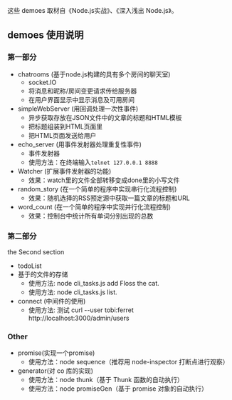 这些 demoes 取材自《Node.js实战》、《深入浅出 Node.js》。

## demoes 使用说明
### 第一部分
* chatrooms (基于node.js构建的具有多个房间的聊天室)
    * socket.IO
    * 将消息和昵称/房间变更请求传给服务器
    * 在用户界面显示中显示消息及可用房间
* simpleWebServer (用回调处理一次性事件)
    * 异步获取存放在JSON文件中的文章的标题和HTML模板
    * 把标题组装到HTML页面里
    * 把HTML页面发送给用户
* echo_server (用事件发射器处理重复性事件)
    * 事件发射器
    * 使用方法：在终端输入`telnet 127.0.0.1 8888`
* Watcher (扩展事件发射器的功能)
    * 效果：watch里的文件全部转移变成done里的小写文件
* random_story (在一个简单的程序中实现串行化流程控制)
    * 效果：随机选择的RSS预定源中获取一篇文章的标题和URL
* word_count (在一个简单的程序中实现并行化流程控制)
    * 效果：控制台中统计所有单词分别出现的总数

### 第二部分
the Second section
* todoList
* 基于的文件的存储
    * 使用方法: node cli_tasks.js add Floss the cat.
    * 使用方法: node cli_tasks.js list.
* connect (中间件的使用)
    * 使用方法: 测试 curl --user tobi:ferret http://localhost:3000/admin/users

### Other
* promise(实现一个promise)
    * 使用方法：node sequence（推荐用 node-inspector 打断点进行观察）
* generator(对 co 库的实现)
    * 使用方法：node thunk（基于 Thunk 函数的自动执行）
    * 使用方法：node promiseGen（基于 promise 对象的自动执行）
